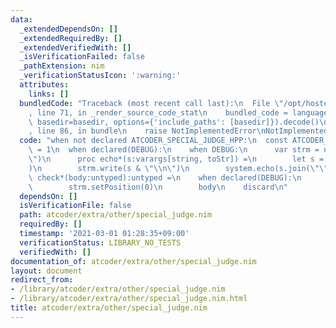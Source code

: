 ```yaml
---
data:
  _extendedDependsOn: []
  _extendedRequiredBy: []
  _extendedVerifiedWith: []
  _isVerificationFailed: false
  _pathExtension: nim
  _verificationStatusIcon: ':warning:'
  attributes:
    links: []
  bundledCode: "Traceback (most recent call last):\n  File \"/opt/hostedtoolcache/Python/3.10.6/x64/lib/python3.10/site-packages/onlinejudge_verify/documentation/build.py\"\
    , line 71, in _render_source_code_stat\n    bundled_code = language.bundle(stat.path,\
    \ basedir=basedir, options={'include_paths': [basedir]}).decode()\n  File \"/opt/hostedtoolcache/Python/3.10.6/x64/lib/python3.10/site-packages/onlinejudge_verify/languages/nim.py\"\
    , line 86, in bundle\n    raise NotImplementedError\nNotImplementedError\n"
  code: "when not declared ATCODER_SPECIAL_JUDGE_HPP:\n  const ATCODER_SPECIAL_JUDGE_HPP*\
    \ = 1\n  when declared(DEBUG):\n    when DEBUG:\n      var strm = newStringStream(\"\
    \")\n      proc echo*(s:varargs[string, toStr]) =\n        let s = s.join(\"\"\
    )\n        strm.write(s & \"\\n\")\n        system.echo(s.join(\"\"))\n  \n  template\
    \ check*(body:untyped):untyped =\n    when declared(DEBUG):\n      when DEBUG:\n\
    \        strm.setPosition(0)\n        body\n    discard\n"
  dependsOn: []
  isVerificationFile: false
  path: atcoder/extra/other/special_judge.nim
  requiredBy: []
  timestamp: '2021-03-01 01:28:35+09:00'
  verificationStatus: LIBRARY_NO_TESTS
  verifiedWith: []
documentation_of: atcoder/extra/other/special_judge.nim
layout: document
redirect_from:
- /library/atcoder/extra/other/special_judge.nim
- /library/atcoder/extra/other/special_judge.nim.html
title: atcoder/extra/other/special_judge.nim
---
```

